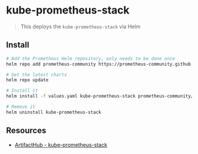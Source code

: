 # kube-prometheus-stack

> This deploys the `kube-prometheus-stack` via Helm

## Install

```bash
# Add the Prometheus Helm repository, only needs to be done once
helm repo add prometheus-community https://prometheus-community.github.io/helm-charts

# Get the latest charts
helm repo update

# Install it
helm install -f values.yaml kube-prometheus-stack prometheus-community/kube-prometheus-stack

# Remove it
helm uninstall kube-prometheus-stack
```

## Resources

- [ArtifactHub - kube-prometheus-stack](https://artifacthub.io/packages/helm/prometheus-community/kube-prometheus-stack)
